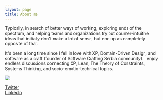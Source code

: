 ```yaml
---
layout: page
title: About me 
---
```


Typically, in search of better ways of working, exploring ends of the spectrum, and helping teams and organizations try out counter-intuitive ideas that initially don't make a lot of sense, but end up as completely opposite of that.  

It's been a long time since I fell in love with XP, Domain-Driven Design, and software as a craft (founder of Software Crafting Serbia community).
I enjoy endless discussions connecting XP, Lean, The Theory of Constraints, Systems Thinking, and socio-emotio-technical topics.
  
![](https://dragan-stepanovic.github.io/assets/images/profile_resized.jpg)
  
[Twitter](http://www.twitter.com/d_stepanovic)  
[LinkedIn](http://www.linkedin.com/in/dstepanovic)
